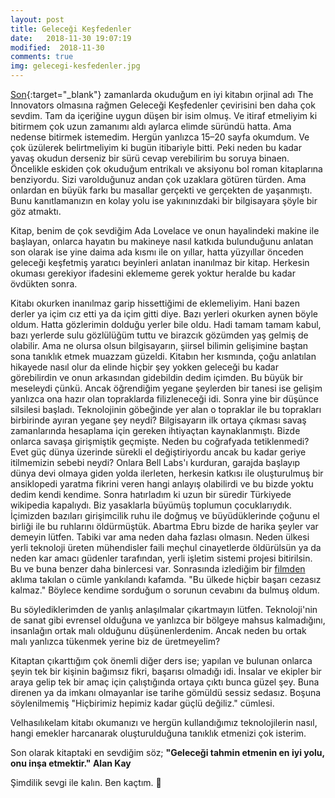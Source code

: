 ```yaml
---
layout: post
title: Geleceği Keşfedenler
date:   2018-11-30 19:07:19
modified:  2018-11-30
comments: true
img: gelecegi-kesfedenler.jpg   
---
```


[Son](http://www.youtube.com/watch?v=ONg4SK39-Kg){:target="_blank"} zamanlarda okuduğum en iyi kitabın orjinal adı The Innovators olmasına rağmen Geleceği Keşfedenler çevirisini ben daha çok sevdim. 
Tam da içeriğine uygun düşen bir isim olmuş. Ve itiraf etmeliyim ki bitirmem çok uzun zamanımı aldı aylarca elimde süründü hatta. 
Ama nedense bitirmek istemedim. Hergün yanlızca 15–20 sayfa okumdum. Ve çok üzülerek belirtmeliyim ki bugün itibariyle bitti. Peki 
neden bu kadar yavaş okudun derseniz bir sürü cevap verebilirim bu soruya binaen. Öncelikle eskiden çok okuduğum entrikalı ve aksiyonu 
bol roman kitaplarına benziyordu. Sizi varolduğunuz andan çok uzaklara götüren türden. Ama onlardan en büyük farkı bu masallar gerçekti 
ve gerçekten de yaşanmıştı. Bunu kanıtlamanızın en kolay yolu ise yakınınızdaki bir bilgisayara şöyle bir göz atmaktı.


Kitap, benim de çok sevdiğim Ada Lovelace ve onun hayalindeki makine ile başlayan, onlarca hayatın bu makineye nasıl katkıda bulunduğunu 
anlatan son olarak ise yine daima ada kısmı ile on yıllar, hatta yüzyıllar önceden geleceği keşfetmiş yaratıcı beyinleri anlatan inanılmaz
bir kitap. Herkesin okuması gerekiyor ifadesini eklememe gerek yoktur heralde bu kadar övdükten sonra.


Kitabı okurken inanılmaz garip hissettiğimi de eklemeliyim. Hani bazen derler ya içim cız etti ya da içim gitti diye. Bazı yerleri okurken
aynen böyle oldum. Hatta gözlerimin dolduğu yerler bile oldu. Hadi tamam tamam kabul, bazı yerlerde sulu gözlülüğüm tuttu ve birazcık 
gözümden yaş gelmiş de olabilir. Ama ne olursa olsun bilgisayarın, şiirsel bilimin gelişimine baştan sona tanıklık etmek muazzam güzeldi.
Kitabın her kısmında, çoğu anlatılan hikayede nasıl olur da elinde hiçbir şey yokken geleceği bu kadar görebilirdin ve onun arkasından 
gidebildin dedim içimden. Bu büyük bir meseleydi çünkü. Ancak öğrendiğim yegane şeylerden bir tanesi ise gelişim yanlızca ona hazır olan 
topraklarda filizleneceği idi. Sonra yine bir düşünce silsilesi başladı. Teknolojinin göbeğinde yer alan o topraklar ile bu toprakları
birbirinde ayıran yegane şey neydi? Bilgisayarın ilk ortaya çıkması savaş zamanlarında hesaplama için gereken ihtiyaçtan kaynaklanmıştı. 
Bizde onlarca savaşa girişmiştik geçmişte. Neden bu coğrafyada tetiklenmedi? Evet güç dünya üzerinde sürekli el değiştiriyordu ancak bu 
kadar geriye itilmemizin sebebi neydi? Onlara Bell Labs'ı kurduran, garajda başlayıp dünya devi olmaya giden yolda ilerleten, herkesin 
katkısı ile oluşturulmuş bir ansiklopedi yaratma fikrini veren hangi anlayış olabilirdi ve bu bizde yoktu dedim kendi kendime. Sonra
hatırladım ki uzun bir süredir Türkiyede wikipedia kapalıydı. Biz yasaklarla büyümüş toplumun çocuklarıydık. İçimizden bazıları 
girişimcilik ruhu ile doğmuş ve büyüdüklerinde çoğunu el birliği ile bu ruhlarını öldürmüştük. Abartma Ebru bizde de harika şeyler
var demeyin lütfen. Tabiki var ama neden daha fazlası olmasın. Neden ülkesi yerli teknoloji üreten mühendisler faili meçhul cinayetlerde
öldürülsün ya da neden kar amacı güdenler tarafından, yerli işletim sistemi projesi bitirilsin. Bu ve buna benzer daha binlercesi var. 
Sonrasında izlediğim bir [filmden](http://www.imdb.com/title/tt1282139/) aklıma takılan o cümle yankılandı kafamda. "Bu ülkede hiçbir 
başarı cezasız kalmaz." Böylece kendime sorduğum o sorunun cevabını da bulmuş oldum.


Bu söylediklerimden de yanlış anlaşılmalar çıkartmayın lütfen. Teknoloji'nin de sanat gibi evrensel olduğuna ve yanlızca bir bölgeye 
mahsus kalmadığını, insanlağın ortak malı olduğunu düşünenlerdenim. Ancak neden bu ortak malı yanlızca tükenmek yerine biz de
üretmeyelim?

Kitaptan çıkarttığım çok önemli diğer ders ise; yapılan ve bulunan onlarca şeyin tek bir kişinin bağımsız fikri, başarısı olmadığı idi. 
İnsalar ve ekipler bir araya gelip tek bir amaç için çalıştığında ortaya çıktı bunca güzel şey. Buna direnen ya da imkanı olmayanlar ise
tarihe gömüldü sessiz sedasız. Boşuna söylenilmemiş "Hiçbirimiz hepimiz kadar güçlü değiliz." cümlesi.

Velhasılıkelam kitabı okumanızı ve hergün kullandığımız teknolojilerin nasıl, hangi emekler harcanarak oluşturulduğuna tanıklık etmenizi
çok isterim.

Son olarak kitaptaki en sevdiğim söz;
**"Geleceği tahmin etmenin en iyi yolu, onu inşa etmektir." Alan Kay**

Şimdilik sevgi ile kalın.
Ben kaçtım. :running:
